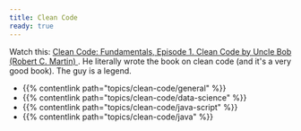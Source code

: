 ```yaml
---
title: Clean Code
ready: true
---
```


Watch this: [Clean Code: Fundamentals, Episode 1. Clean Code by Uncle Bob (Robert C. Martin)
](https://www.youtube.com/watch?v=L-RrHk1cySU). He literally wrote the book on clean code (and it's a very good book). The guy is a legend.

- {{% contentlink path="topics/clean-code/general" %}}
- {{% contentlink path="topics/clean-code/data-science" %}}
- {{% contentlink path="topics/clean-code/java-script" %}}
- {{% contentlink path="topics/clean-code/java" %}}
